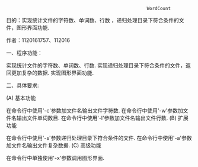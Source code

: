                                                          WordCount
目的：实现统计文件的字符数、单词数、行数 ，递归处理目录下符合条件的文件，图形界面功能.

作者：1120161757、112016

一、程序功能：

实现统计文件的字符数、单词数、行数.
实现递归处理目录下符合条件的文件，返回更加复杂的数据.
实现图形界面功能.

二、具体要求:

(A) 基本功能

在命令行中使用'-c'参数加文件名输出文件字符数.
在命令行中使用'-w'参数加文件名输出文件单词数目.
在命令行中使用'-l'参数加文件名输出文件行数.
(B) 扩展功能

在命令行中使用'-s'参数递归处理目录下符合条件的文件.
在命令行中使用'-a'参数加文件名输出文件复杂数据.
(C) 高级功能

在命令行中单独使用'-x'参数调用图形界面.
